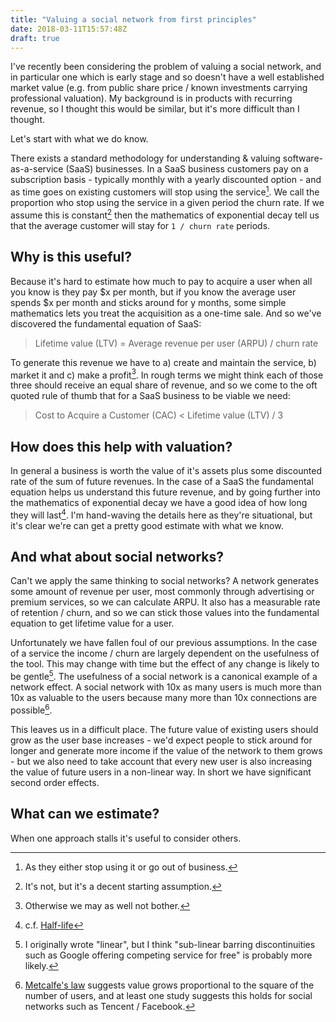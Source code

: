 ```yaml
---
title: "Valuing a social network from first principles"
date: 2018-03-11T15:57:48Z
draft: true
---
```


I've recently been considering the problem of valuing a social network, and in particular one which is early stage and so doesn't have a well established market value (e.g. from public share price / known investments carrying professional valuation). My background is in products with recurring revenue, so I thought this would be similar, but it's more difficult than I thought.

Let's start with what we do know.

There exists a standard methodology for understanding & valuing software-as-a-service (SaaS) businesses. In a SaaS business customers pay on a subscription basis - typically monthly with a yearly discounted option - and as time goes on existing customers will stop using the service[^1]. We call the proportion who stop using the service in a given period the churn rate. If we assume this is constant[^2] then the mathematics of exponential decay tell us that the average customer will stay for `1 / churn rate` periods.

## Why is this useful?

Because it's hard to estimate how much to pay to acquire a user when all you know is they pay $x per month, but if you know the average user spends $x per month and sticks around for y months, some simple mathematics lets you treat the acquisition as a one-time sale. And so we've discovered the fundamental equation of SaaS:

> Lifetime value (LTV) = Average revenue per user (ARPU) / churn rate

To generate this revenue we have to a) create and maintain the service, b) market it and c) make a profit[^3]. In rough terms we might think each of those three should receive an equal share of revenue, and so we come to the oft quoted rule of thumb that for a SaaS business to be viable we need:

> Cost to Acquire a Customer (CAC) < Lifetime value (LTV) / 3

## How does this help with valuation?

In general a business is worth the value of it's assets plus some discounted rate of the sum of future revenues. In the case of a SaaS the fundamental equation helps us understand this future revenue, and by going further into the mathematics of exponential decay we have a good idea of how long they will last[^4]. I'm hand-waving the details here as they're situational, but it's clear we're can get a pretty good estimate with what we know.

## And what about social networks?

Can't we apply the same thinking to social networks? A network generates some amount of revenue per user, most commonly through advertising or premium services, so we can calculate ARPU. It also has a measurable rate of retention / churn, and so we can stick those values into the fundamental equation to get lifetime value for a user.

Unfortunately we have fallen foul of our previous assumptions. In the case of a service the income / churn are largely dependent on the usefulness of the tool. This may change with time but the effect of any change is likely to be gentle[^5]. The usefulness of a social network is a canonical example of a network effect. A social network with 10x as many users is much more than 10x as valuable to the users because many more than 10x connections are possible[^6].

This leaves us in a difficult place. The future value of existing users should grow as the user base increases - we'd expect people to stick around for longer and generate more income if the value of the network to them grows - but we also need to take account that every new user is also increasing the value of future users in a non-linear way. In short we have significant second order effects.

## What can we estimate?

When one approach stalls it's useful to consider others.

[^1]: As they either stop using it or go out of business.

[^2]: It's not, but it's a decent starting assumption.

[^3]: Otherwise we may as well not bother.

[^4]: c.f. [Half-life](https://en.wikipedia.org/wiki/Exponential_decay#Half-life)

[^5]: I originally wrote "linear", but I think "sub-linear barring discontinuities such as Google offering competing service for free" is probably more likely.

[^6]: [Metcalfe's law](https://en.wikipedia.org/wiki/Metcalfe%27s_law) suggests value grows proportional to the square of the number of users, and at least one study suggests this holds for social networks such as Tencent / Facebook.
